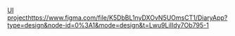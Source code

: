 [UI project](https://www.figma.com/file/K5DbBL1nyDXOvN5UOmsCT1/DiaryApp?type=design&node-id=0%3A1&mode=design&t=Lwu9LiIIdy7Ob795-1)https://www.figma.com/file/K5DbBL1nyDXOvN5UOmsCT1/DiaryApp?type=design&node-id=0%3A1&mode=design&t=Lwu9LiIIdy7Ob795-1
